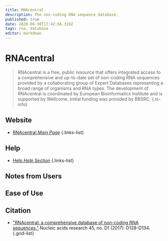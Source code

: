 ```yaml
---
title: RNAcentral
description: The non-coding RNA sequence database.
published: true
date: 2020-06-30T17:42:56.328Z
tags: rna, database
editor: markdown
---
```


# RNAcentral

> RNAcentral is a free, public resource that offers integrated access to a comprehensive and up-to-date set of non-coding RNA sequences provided by a collaborating group of Expert Databases representing a broad range of organisms and RNA types.
&NewLine;
The development of RNAcentral is coordinated by European Bioinformatics Institute and is supported by Wellcome. Initial funding was provided by BBSRC.
{.is-info}

 

## Website 

- [RNAcentral *Main Page*](https://rnacentral.org/)
 {.links-list}
 
## Help
- [Help *Help Section*](https://rnacentral.org/help)
{.links-list}

## Notes from Users


## Ease of Use
## Citation 

- ["RNAcentral: a comprehensive database of non-coding RNA sequences."](https://academic.oup.com/nar/article/45/D1/D128/2333921) Nucleic acids research 45, no. D1 (2017): D128-D134.
{.grid-list}